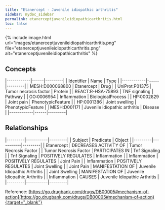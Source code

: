 ```yaml
---
title: "Etanercept - Juvenile idiopathic arthritis"
sidebar: mydoc_sidebar
permalink: etanerceptjuvenileidiopathicarthritis.html
toc: false 
---
```


{% include image.html url="images/etanerceptjuvenileidiopathicarthritis.png" file="etanerceptjuvenileidiopathicarthritis.png" alt="etanerceptjuvenileidiopathicarthritis" %}

## Concepts

|------------|------|---------|
| Identifier | Name | Type    |
|------------|------|---------|
| MESH:D000068800 | Etanercept | Drug |
| UniProt:P01375 | Tumor necrosis factor | Protein |
| REACT:R-HSA-75893 | TNF signaling | Pathway |
| GO:0006954 | Inflammation | BiologicalProcess |
| HP:0002829 | Joint pain | PhenotypicFeature |
| HP:0001386 | Joint swelling | PhenotypicFeature |
| MESH:D001171 | Juvenile idiopathic arthritis | Disease |
|------------|------|---------|

## Relationships

|---------|-----------|---------|
| Subject | Predicate | Object  |
|---------|-----------|---------|
| Etanercept | DECREASES ACTIVITY OF | Tumor Necrosis Factor |
| Tumor Necrosis Factor | PARTICIPATES IN | Tnf Signaling |
| Tnf Signaling | POSITIVELY REGULATES | Inflammation |
| Inflammation | POSITIVELY REGULATES | Joint Pain |
| Inflammation | POSITIVELY REGULATES | Joint Swelling |
| Joint Pain | MANIFESTATION OF | Juvenile Idiopathic Arthritis |
| Joint Swelling | MANIFESTATION OF | Juvenile Idiopathic Arthritis |
| Inflammation | CAUSES | Juvenile Idiopathic Arthritis |
|---------|-----------|---------|

Reference: [https://go.drugbank.com/drugs/DB00005#mechanism-of-action](https://go.drugbank.com/drugs/DB00005#mechanism-of-action){:target="_blank"}